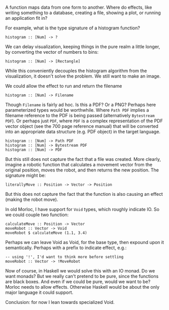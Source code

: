 A function maps data from one form to another. Where do effects, like writing
something to a database, creating a file, showing a plot, or running an
application fit in?

For example, what is the type signature of a histogram function?

```
histogram :: [Num] -> ?   
```

We can delay visualization, keeping things in the pure realm a little longer,
by converting the vector of numbers to bins:


```
histogram :: [Num] -> [Rectangle]
```

While this conveniently decouples the histogram algorithm from the
visualization, it doesn't solve the problem. We still want to make an image.

We could allow the effect to run and return the filename

```
histogram :: [Num] -> Filename
```

Though `Filename` is fairly ad hoc. Is this a PDF? Or a PNG? Perhaps here
parameterized types would be worthwhile. Where `Path PDF` implies a filename
reference to the PDF is being passed (alternatively `Bytestream PDF`). Or
perhaps just `PDF`, where `PDF` is a complex representation of the PDF vector
object (see the 700 page reference manual) that will be converted into an
appropriate data structure (e.g. PDF object) in the target language.

```
histogram :: [Num] -> Path PDF
histogram :: [Num] -> Bytestream PDF
histogram :: [Num] -> PDF
```

But this still does not capture the fact that a file was created. More clearly,
imagine a robotic function that calculates a movement vector from the original
position, moves the robot, and then returns the new position. The signature
might be:

```
literallyMove :: Position -> Vector -> Position
```

But this does not capture the fact that the function is also causing an effect
(making the robot move).

In old Morloc, I have support for `Void` types, which roughly indicate IO. So
we could couple two function:

```
calculateMove :: Position -> Vector
moveRobot :: Vector -> Void
moveRobot $ calculateMove (1.1, 3.4)
```

Perhaps we can leave Void as Void, for the base type, then expound upon it
semantically. Perhaps with a prefix to indicate effect, e.g.:

```
-- using '!', I'd want to think more before settling
moveRobot :: Vector -> !MoveRobot
```

Now of course, in Haskell we would solve this with an IO monad. Do we want
monads? But we really can't pretend to be pure, since the functions are black
boxes. And even if we could be pure, would we want to be? Morloc needs to allow
effects. Otherwise Haskell would be about the only major language it could
support.

Conclusion: for now I lean towards specialized Void.
